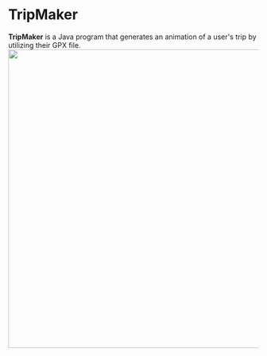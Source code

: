 # TripMaker

**TripMaker** is a Java program that generates an animation of a user's trip by utilizing their GPX file.
<img src="Kapture 2023-05-16 at 17.53.58.gif" width=600><br>
